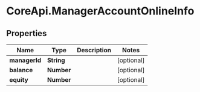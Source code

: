 # CoreApi.ManagerAccountOnlineInfo

## Properties
Name | Type | Description | Notes
------------ | ------------- | ------------- | -------------
**managerId** | **String** |  | [optional] 
**balance** | **Number** |  | [optional] 
**equity** | **Number** |  | [optional] 



